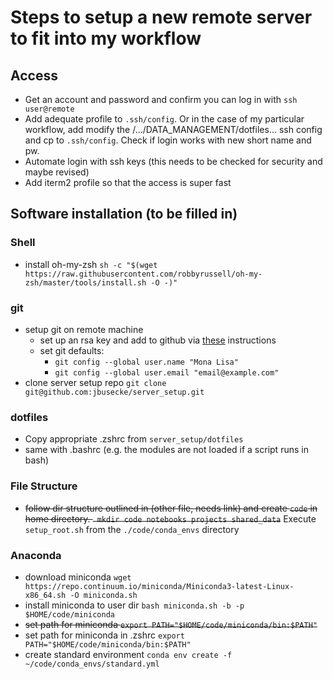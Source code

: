 # Steps to setup a new remote server to fit into my workflow

## Access
- Get an account and password and confirm you can log in with `ssh user@remote`
- Add adequate profile to `.ssh/config`. Or in the case of my particular
workflow, add modify the /.../DATA_MANAGEMENT/dotfiles... ssh config and cp to
`.ssh/config`. Check if login works with new short name and pw.
- Automate login with ssh keys (this needs to be checked for security and
  maybe revised)
- Add iterm2 profile so that the access is super fast

## Software installation (to be filled in)
### Shell
- install oh-my-zsh `sh -c "$(wget https://raw.githubusercontent.com/robbyrussell/oh-my-zsh/master/tools/install.sh -O -)"`
### git
- setup git on remote machine
  - set up an rsa key and add to github via [these](https://help.github.com/articles/connecting-to-github-with-ssh/) instructions
  - set git defaults:
    - `git config --global user.name "Mona Lisa"`
    - `git config --global user.email "email@example.com"`
- clone server setup repo `git clone git@github.com:jbusecke/server_setup.git`

### dotfiles
- Copy appropriate .zshrc from `server_setup/dotfiles`
- same with .bashrc (e.g. the modules are not loaded if a script runs in bash)


### File Structure
- ~~follow dir structure outlined in (other file, needs link) and create `code` in home directory. ` mkdir code notebooks projects shared_data`~~
Execute `setup_root.sh` from the `./code/conda_envs` directory
### Anaconda
- download miniconda
`wget https://repo.continuum.io/miniconda/Miniconda3-latest-Linux-x86_64.sh -O miniconda.sh`
- install miniconda to user dir `bash miniconda.sh -b -p $HOME/code/miniconda`
- ~~set path for miniconda `export PATH="$HOME/code/miniconda/bin:$PATH"`~~
- set path for miniconda in .zshrc `export PATH="$HOME/code/miniconda/bin:$PATH"`
- create standard environment `conda env create -f ~/code/conda_envs/standard.yml`
